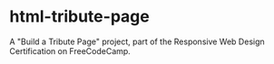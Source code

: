 # html-tribute-page
A "Build a Tribute Page" project, part of the Responsive Web Design Certification on FreeCodeCamp.
